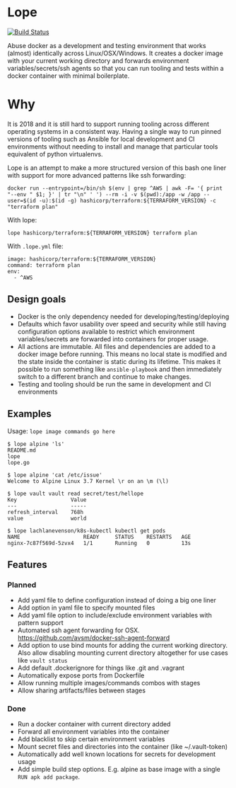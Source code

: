 # Lope

[![Build Status](https://travis-ci.org/Crazybus/lope.svg?branch=master)](https://travis-ci.org/Crazybus/lope)

Abuse docker as a development and testing environment that works (almost) identically across Linux/OSX/Windows. It creates a docker image with your current working directory and forwards environment variables/secrets/ssh agents so that you can run tooling and tests within a docker container with minimal boilerplate. 

# Why

It is 2018 and it is still hard to support running tooling across different operating systems in a consistent way. Having a single way to run pinned versions of tooling such as Ansible for local development and CI environments without needing to install and manage that particular tools equivalent of python virtualenvs. 

Lope is an attempt to make a more structured version of this bash one liner with support for more advanced patterns like ssh forwarding:
```
docker run --entrypoint=/bin/sh $(env | grep ^AWS | awk -F= '{ print "--env " $1; }' | tr "\n" ' ') --rm -i -v $(pwd):/app -w /app --user=$(id -u):$(id -g) hashicorp/terraform:${TERRAFORM_VERSION} -c "terraform plan"
```
With lope:
```
lope hashicorp/terraform:${TERRAFORM_VERSION} terraform plan
```

With `.lope.yml` file:
```
image: hashicorp/terraform:${TERRAFORM_VERSION}
command: terraform plan
env:
  - ^AWS
``` 

## Design goals

* Docker is the only dependency needed for developing/testing/deploying
* Defaults which favor usability over speed and security while still having configuration options available to restrict which environment variables/secrets are forwarded into containers for proper usage. 
* All actions are immutable. All files and dependencies are added to a docker image before running. This means no local state is modified and the state inside the container is static during its lifetime. This makes it possible to run something like `ansible-playbook` and then immediately switch to a different branch and continue to make changes.
* Testing and tooling should be run the same in development and CI environments

## Examples

Usage: `lope image commands go here`

```
$ lope alpine 'ls'
README.md
lope
lope.go
```
```
$ lope alpine 'cat /etc/issue'
Welcome to Alpine Linux 3.7 Kernel \r on an \m (\l)
```
```
$ lope vault vault read secret/test/hellope
Key                 Value
---                 -----
refresh_interval    768h
value               world
```

```
$ lope lachlanevenson/k8s-kubectl kubectl get pods
NAME                    READY     STATUS    RESTARTS   AGE
nginx-7c87f569d-5zvx4   1/1       Running   0          13s
```

## Features

### Planned

* Add yaml file to define configuration instead of doing a big one liner
* Add option in yaml file to specify mounted files
* Add yaml file option to include/exclude environment variables with pattern support
* Automated ssh agent forwarding for OSX. https://github.com/avsm/docker-ssh-agent-forward
* Add option to use bind mounts for adding the current working directory. Also allow disabling mounting current directory altogether for use cases like `vault status`
* Add default .dockerignore for things like .git and .vagrant
* Automatically expose ports from Dockerfile
* Allow running multiple images/commands combos with stages
* Allow sharing artifacts/files between stages

### Done

* Run a docker container with current directory added
* Forward all environment variables into the container
* Add blacklist to skip certain environment variables
* Mount secret files and directories into the container (like ~/.vault-token)
* Automatically add well known locations for secrets for development usage
* Add simple build step options. E.g. alpine as base image with a single `RUN apk add package`. 

